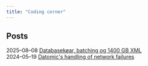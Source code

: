 ```yaml
---
title: "Coding corner"
---
```


## Posts

<span class='datefmt' markdown='1'>2025–08–08</span> [Databasekøar, batching og 1400 GB XML](/posts/databasekøar-batching-og-1400-gb-xml/)<br/>
<span class='datefmt' markdown='1'>2024–05–19</span> [Datomic's handling of network failures](/posts/network-failures/)
